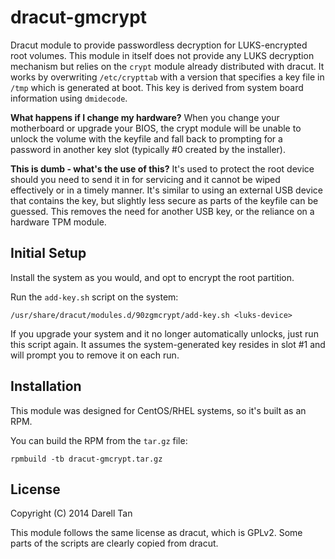 dracut-gmcrypt
================
Dracut module to provide passwordless decryption for LUKS-encrypted root
volumes.  This module in itself does not provide any LUKS decryption mechanism
but relies on the `crypt` module already distributed with dracut.  It works by
overwriting `/etc/crypttab` with a version that specifies a key file in `/tmp`
which is generated at boot.  This key is derived from system board information
using `dmidecode`.

**What happens if I change my hardware?**
When you change your motherboard or upgrade your BIOS, the crypt module will be
unable to unlock the volume with the keyfile and fall back to prompting for a
password in another key slot (typically #0 created by the installer).

**This is dumb - what's the use of this?**
It's used to protect the root device should you need to send it in for servicing 
and it cannot be wiped effectively or in a timely manner. It's similar to using
an external USB device that contains the key, but slightly less secure as parts 
of the keyfile can be guessed. This removes the need for another USB key, or the 
reliance on a hardware TPM module.


Initial Setup
---------------
Install the system as you would, and opt to encrypt the root partition.

Run the `add-key.sh` script on the system:

    /usr/share/dracut/modules.d/90zgmcrypt/add-key.sh <luks-device>

If you upgrade your system and it no longer automatically unlocks, just run
this script again. It assumes the system-generated key resides in slot #1 and
will prompt you to remove it on each run.


Installation
--------------
This module was designed for CentOS/RHEL systems, so it's built as an RPM.

You can build the RPM from the `tar.gz` file:

    rpmbuild -tb dracut-gmcrypt.tar.gz


License
--------
Copyright (C) 2014 Darell Tan

This module follows the same license as dracut, which is GPLv2.
Some parts of the scripts are clearly copied from dracut.

